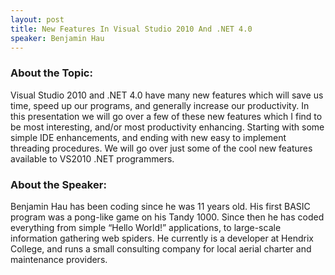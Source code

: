 ```yaml
---
layout: post
title: New Features In Visual Studio 2010 And .NET 4.0
speaker: Benjamin Hau
---
```


### About the Topic: 

Visual Studio 2010 and .NET 4.0 have many new features which will save us time, speed up our programs, and generally increase our productivity. In this presentation we will go over a few of these new features which I find to be most interesting, and/or most productivity enhancing. Starting with some simple IDE enhancements, and ending with new easy to implement threading procedures. We will go over just some of the cool new features available to VS2010 .NET programmers. 

### About the Speaker:

Benjamin Hau has been coding since he was 11 years old. His first BASIC program was a pong-like game on his Tandy 1000. Since then he has coded everything from simple “Hello World!” applications, to large-scale information gathering web spiders. He currently is a developer at Hendrix College, and runs a small consulting company for local aerial charter and maintenance providers.